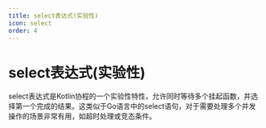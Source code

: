 ```yaml
---
title: select表达式(实验性)
icon: select
order: 4
---
```


# select表达式(实验性)

select表达式是Kotlin协程的一个实验性特性，允许同时等待多个挂起函数，并选择第一个完成的结果。这类似于Go语言中的select语句，对于需要处理多个并发操作的场景非常有用，如超时处理或竞态条件。
